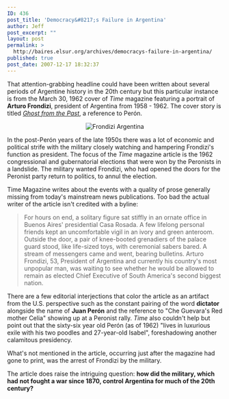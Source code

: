 ```yaml
---
ID: 436
post_title: 'Democracy&#8217;s Failure in Argentina'
author: Jeff
post_excerpt: ""
layout: post
permalink: >
  http://baires.elsur.org/archives/democracys-failure-in-argentina/
published: true
post_date: 2007-12-17 18:32:37
---
```

That attention-grabbing headline could have been written about several periods of Argentine history in the 20th century but this particular instance is from the March 30, 1962 cover of <em>Time </em>magazine featuring a portrait of <strong>Arturo Frondizi</strong>, president of Argentina from 1958 - 1962. The cover story is titled <em><a href="http://www.time.com/time/magazine/article/0,9171,895970,00.html">Ghost from the Past</a></em>, a reference to Perón.


<center>
<img src='http://baires.elsur.org/wp-content/uploads/2007/12/timefrondizi.jpg' alt='Frondizi Argentina' />
</center>

In the post-Perón years of the late 1950s there was a lot of economic and political strife with the military closely watching and hampering Frondizi's function as president. The focus of the <em>Time </em>magazine article is the 1962 congressional and gubernatorial elections that were won by the Peronists in a landslide. The military wanted Frondizi, who had opened the doors for the Peronist party return to politics, to annul the election. 

Time Magazine writes about the events with a quality of prose generally missing from today's mainstream news publications. Too bad the actual writer of the article isn't credited with a byline:

<blockquote>For hours on end, a solitary figure sat stiffly in an ornate office in Buenos Aires' presidential Casa Rosada. A few lifelong personal friends kept an uncomfortable vigil in an ivory and green anteroom. Outside the door, a pair of knee-booted grenadiers of the palace guard stood, like life-sized toys, with ceremonial sabers bared. A stream of messengers came and went, bearing bulletins. Arturo Frondizi, 53, President of Argentina and currently his country's most unpopular man, was waiting to see whether he would be allowed to remain as elected Chief Executive of South America's second biggest nation.</blockquote>

There are a few editorial interjections that color the article as an artifact from the U.S. perspective such as the constant pairing of the word <strong>dictator </strong> alongside the name of <strong>Juan Perón</strong> and the reference to "Che Guevara's Red mother Celia" showing up at a Peronist rally. <em>Time </em> also couldn't help but point out that the sixty-six year old Perón (as of 1962) "lives in luxurious exile with his two poodles and 27-year-old Isabel", foreshadowing another calamitous presidency.

What's not mentioned in the article, occurring just after the magazine had gone to print, was the arrest of Frondizi by the military. 

The article does raise the intriguing question: <strong> how did the military, which had not fought a war since 1870, control Argentina for much of the 20th century?</strong>